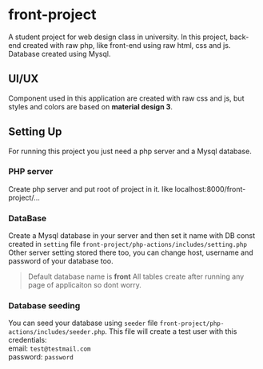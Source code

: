 # front-project
A student project for web design class in university.
In this project, back-end created with raw php, like front-end using raw html, css and js.
Database created using Mysql.
## UI/UX
Component used in this application are created with raw css and js, but styles and colors are based on **material design 3**.
## Setting Up
For running this project you just need a php server and a Mysql database.

### PHP server
Create php server and put root of project in it. like localhost:8000/front-project/...

### DataBase
Create a Mysql database in your server and then set it name with DB const created in `setting` file `front-project/php-actions/includes/setting.php`
Other server setting stored there too, you can change host, username and password of your database too.
> Default database name is **front**
All tables create after running any page of applicaiton so dont worry.
### Database seeding
You can seed your database using  `seeder` file `front-project/php-actions/includes/seeder.php`. This file will create a test user with this credentials:
<br/>
  email: `test@testmail.com` <br/>
  password: `password`
